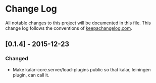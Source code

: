 # Change Log
All notable changes to this project will be documented in this file. This change log follows the conventions of [keepachangelog.com](http://keepachangelog.com/).

## [0.1.4] - 2015-12-23
### Changed
- Make kalar-core.server/load-plugins public so that kalar, leiningen plugin, can call it.

